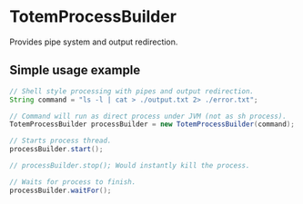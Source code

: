 # TotemProcessBuilder
Provides pipe system and output redirection.

## Simple usage example
```java
// Shell style processing with pipes and output redirection.
String command = "ls -l | cat > ./output.txt 2> ./error.txt";

// Command will run as direct process under JVM (not as sh process).
TotemProcessBuilder processBuilder = new TotemProcessBuilder(command);

// Starts process thread.
processBuilder.start();

// processBuilder.stop(); Would instantly kill the process.

// Waits for process to finish.
processBuilder.waitFor();
```
